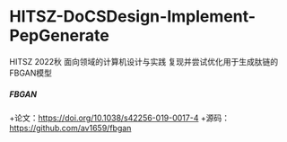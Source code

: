 # HITSZ-DoCSDesign-Implement-PepGenerate
HITSZ 2022秋 面向领域的计算机设计与实践 复现并尝试优化用于生成肽链的FBGAN模型

##### FBGAN 
+论文：https://doi.org/10.1038/s42256-019-0017-4
+源码：https://github.com/av1659/fbgan
